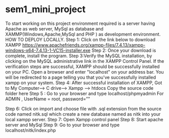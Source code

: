 # sem1_mini_project

To start working on this project environment required is a server having Apache as web server, MySql as database and XAMMP(Windows,Apache,MySql and PHP ) as development environment.
HOW TO DEPLOY LOCALLY.
Step 1: Click on the link below to download XAMPP
https://www.apachefriends.org/xampp-files/7.4.13/xampp-windows-x64-7.4.13-1-VC15-installer.exe
Step 2: Once your download is complete, install the program.
Step 3:Verify the MySQL installation, by clicking on the MySQL administrative link in the XAMPP Control Panel. If the verification steps are successful, XAMPP should be successfully installed on your PC. Open a browser and enter "localhost" on your address bar. You will be redirected to a page telling you that you've successfully installed xampp on your system.
Step 4: After successful installation of XAMPP, Got to
 My Computer--> C drive--> Xampp --> htdocs
Copy the source code folder here
Step 5 :  Go to your browser and type localhost/phpmyadmin
For ADMIN , UserName = root,  password=”” 
 
Step 6: Click on import and choose file with .sql extension from the source code named nitk.sql which create a new database named as nitk into your local xampp server. 
Step 7: Open Xampp control panel
Step 8: Start apache server and MySql
Step 9: Go to your browser and type localhost/nitk/index.php
 


